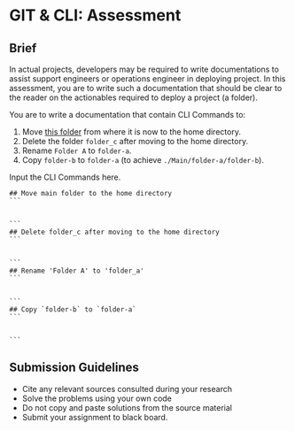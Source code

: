 # GIT & CLI: Assessment

## Brief

In actual projects, developers may be required to write documentations to assist support engineers or operations engineer in deploying project. In this assessment, you are to write such a documentation that should be clear to the reader on the actionables required to deploy a project (a folder).

You are to write a documentation that contain CLI Commands to:
1. Move [this folder](./Main) from where it is now to the home directory.
1. Delete the folder `folder_c` after moving to the home directory.
1. Rename `Folder A` to `folder-a`.
1. Copy `folder-b` to `folder-a` (to achieve `./Main/folder-a/folder-b`).

Input the CLI Commands here.

    ## Move main folder to the home directory
    ```
    

    ```
    ## Delete folder_c after moving to the home directory
    ```
    

    ```
    ## Rename 'Folder A' to 'folder_a'
    ```
    

    ```
    ## Copy `folder-b` to `folder-a`
    ```
    

    ```

## Submission Guidelines

- Cite any relevant sources consulted during your research
- Solve the problems using your own code
- Do not copy and paste solutions from the source material
- Submit your assignment to black board.
